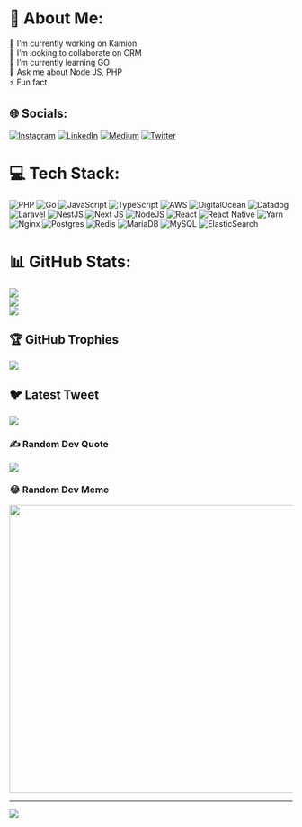 # 💫 About Me:
🔭 I’m currently working on Kamion<br>👯 I’m looking to collaborate on CRM<br>🌱 I’m currently learning GO<br>💬 Ask me about Node JS, PHP<br>⚡ Fun fact


## 🌐 Socials:
[![Instagram](https://img.shields.io/badge/Instagram-%23E4405F.svg?logo=Instagram&logoColor=white)](https://instagram.com/atakrecai) [![LinkedIn](https://img.shields.io/badge/LinkedIn-%230077B5.svg?logo=linkedin&logoColor=white)](https://linkedin.com/in/recai-atak) [![Medium](https://img.shields.io/badge/Medium-12100E?logo=medium&logoColor=white)](https://medium.com/@atakrecai) [![Twitter](https://img.shields.io/badge/Twitter-%231DA1F2.svg?logo=Twitter&logoColor=white)](https://twitter.com/atakrecai) 

# 💻 Tech Stack:
![PHP](https://img.shields.io/badge/php-%23777BB4.svg?style=flat-square&logo=php&logoColor=white) ![Go](https://img.shields.io/badge/go-%2300ADD8.svg?style=flat-square&logo=go&logoColor=white) ![JavaScript](https://img.shields.io/badge/javascript-%23323330.svg?style=flat-square&logo=javascript&logoColor=%23F7DF1E) ![TypeScript](https://img.shields.io/badge/typescript-%23007ACC.svg?style=flat-square&logo=typescript&logoColor=white) ![AWS](https://img.shields.io/badge/AWS-%23FF9900.svg?style=flat-square&logo=amazon-aws&logoColor=white) ![DigitalOcean](https://img.shields.io/badge/DigitalOcean-%230167ff.svg?style=flat-square&logo=digitalOcean&logoColor=white) ![Datadog](https://img.shields.io/badge/datadog-%23632CA6.svg?style=flat-square&logo=datadog&logoColor=white) ![Laravel](https://img.shields.io/badge/laravel-%23FF2D20.svg?style=flat-square&logo=laravel&logoColor=white) ![NestJS](https://img.shields.io/badge/nestjs-%23E0234E.svg?style=flat-square&logo=nestjs&logoColor=white) ![Next JS](https://img.shields.io/badge/Next-black?style=flat-square&logo=next.js&logoColor=white) ![NodeJS](https://img.shields.io/badge/node.js-6DA55F?style=flat-square&logo=node.js&logoColor=white) ![React](https://img.shields.io/badge/react-%2320232a.svg?style=flat-square&logo=react&logoColor=%2361DAFB) ![React Native](https://img.shields.io/badge/react_native-%2320232a.svg?style=flat-square&logo=react&logoColor=%2361DAFB) ![Yarn](https://img.shields.io/badge/yarn-%232C8EBB.svg?style=flat-square&logo=yarn&logoColor=white) ![Nginx](https://img.shields.io/badge/nginx-%23009639.svg?style=flat-square&logo=nginx&logoColor=white) ![Postgres](https://img.shields.io/badge/postgres-%23316192.svg?style=flat-square&logo=postgresql&logoColor=white) ![Redis](https://img.shields.io/badge/redis-%23DD0031.svg?style=flat-square&logo=redis&logoColor=white) ![MariaDB](https://img.shields.io/badge/MariaDB-003545?style=flat-square&logo=mariadb&logoColor=white) ![MySQL](https://img.shields.io/badge/mysql-%2300f.svg?style=flat-square&logo=mysql&logoColor=white) ![ElasticSearch](https://img.shields.io/badge/-ElasticSearch-005571?style=flat-square&logo=elasticsearch)
# 📊 GitHub Stats:
![](https://github-readme-stats.vercel.app/api?username=atak011&theme=dracula&hide_border=false&include_all_commits=true&count_private=true)<br/>
![](https://github-readme-streak-stats.herokuapp.com/?user=atak011&theme=dracula&hide_border=false)<br/>
![](https://github-readme-stats.vercel.app/api/top-langs/?username=atak011&theme=dracula&hide_border=false&include_all_commits=true&count_private=true&layout=compact)

## 🏆 GitHub Trophies
![](https://github-profile-trophy.vercel.app/?username=atak011&theme=radical&no-frame=false&no-bg=true&margin-w=4)

## 🐦 Latest Tweet
[![](https://gtce.itsvg.in/api?username=atakrecai)](https://github.com/VishwaGauravIn/github-twitter-card-embed)

### ✍️ Random Dev Quote
![](https://quotes-github-readme.vercel.app/api?type=horizontal&theme=radical)

### 😂 Random Dev Meme
<img src="https://rm.up.railway.app/" width="512px"/>

---
[![](https://visitcount.itsvg.in/api?id=atak011&icon=0&color=0)](https://visitcount.itsvg.in)

<!-- Proudly created with GPRM ( https://gprm.itsvg.in ) -->
